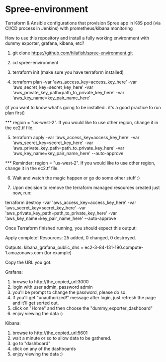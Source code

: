 # Spree-environment
Terraform & Ansible configurations that provision Spree app in K8S pod (via CI/CD process in Jenkins) with prometheus/kibana monitoring

How to use this repository and install a fully working environment with dummy exporter, grafana, kibana, etc?

1. git clone https://github.com/hilafish/spree-environment.git

2. cd spree-environment

3. terraform init (make sure you have terraform installed)

4. terraform plan -var 'aws_access_key=access_key_here' -var 'aws_secret_key=secret_key_here' -var 'aws_private_key_path=path_to_private_key_here' -var 'aws_key_name=key_pair_name_here'

(if you want to know what's going to be installed.. it's a good practice to run plan first)

*** region = "us-west-2". If you would like to use other region, change it in the ec2.tf file.

5. terraform apply -var 'aws_access_key=access_key_here' -var 'aws_secret_key=secret_key_here' -var 'aws_private_key_path=path_to_private_key_here' -var 'aws_key_name=key_pair_name_here' --auto-approve

*** Reminder: region = "us-west-2". If you would like to use other region, change it in the ec2.tf file.

6. Wait and watch the magic happen or go do some other stuff :)

7. Upon decision to remove the terraform managed resources created just now, run:

terraform destroy -var 'aws_access_key=access_key_here' -var 'aws_secret_key=secret_key_here' -var 'aws_private_key_path=path_to_private_key_here' -var 'aws_key_name=key_pair_name_here' --auto-approve

Once Terraform finished running, you should expect this output:

Apply complete! Resources: 25 added, 0 changed, 0 destroyed.

Outputs:
kibana_grafana_public_dns = ec2-3-84-131-190.compute-1.amazonaws.com (for example)

Copy the URL you got.

Grafana:
1. browse to http://the_copied_url:3000
2. login with user admin, password admin
3. you'll be prompt to change the password, please do so.
4. If you'll get "unauthorized!" message after login, just refresh the page and it'll get sorted out.
5. click on "Home" and then choose the "dummy_exporter_dashboard"
6. enjoy viewing the data :)

Kibana:
1. browse to http://the_copied_url:5601
2. wait a minute or so to allow data to be gathered.
3. go to "dashboard"
4. click on any of the dashboards
5. enjoy viewing the data :)
